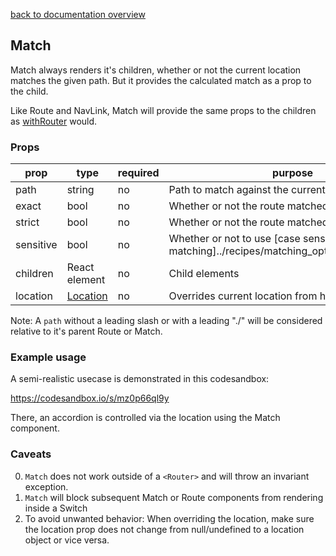 [back to documentation overview](../readme.md)

## Match

Match always renders it's children, whether or not the current location matches the given path. But it provides the calculated match as a prop to the child.

Like Route and NavLink, Match will provide the same props to the children as [withRouter](../functions/withRouter) would.

### Props

| prop      | type          | required | purpose |
|-----------|---------------|----------|---------|
| path      | string        | no       | Path to match against the current location
| exact     | bool          | no       | Whether or not the route matched [exactly](../recipes/matching_options.md#exact)
| strict    | bool          | no       | Whether or not the route matched [strictly](../recipes/matching_options.md#strict)
| sensitive | bool          | no       | Whether or not to use [case sensitive matching]../recipes/matching_options.md#sensitive)
| children  | React element | no       | Child elements
| location  | [Location](../types/Location.md)| no       | Overrides current location from history for matching

Note: A ```path``` without a leading slash or with a leading "./" will be considered relative to it's parent Route or Match.

### Example usage

A semi-realistic usecase is demonstrated in this codesandbox:

https://codesandbox.io/s/mz0p66ql9y

There, an accordion is controlled via the location using the Match component.

### Caveats

0. ```Match``` does not work outside of a ```<Router>``` and will throw an invariant exception.
1. ```Match``` will block subsequent Match or Route components from rendering inside a Switch
2. To avoid unwanted behavior: When overriding the location, make sure the location prop does not change from null/undefined to a location object or vice versa.